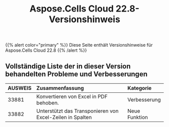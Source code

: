 ﻿---
title: Aspose.Cells Cloud 22.8-Versionshinweis
second_title: Aspose.Cells Cloud Documen
type: docs
url: /de/aspose-cells-cloud-22-8-release-notes/
description: Aspose.Cells Cloud unterstützt Excel zum Erstellen, Konvertieren, Zusammenführen, Aufteilen, Schützen, inneren Objektvorgang usw
weight: 14
---
{{% alert color="primary" %}} 
Diese Seite enthält Versionshinweise für Aspose.Cells Cloud 22.8
{{% /alert %}} 
## **Vollständige Liste der in dieser Version behandelten Probleme und Verbesserungen**
|**AUSWEIS**|**Zusammenfassung**|**Kategorie**|
|:- |:- |:- |
|33881 |Konvertieren von Excel in PDF behoben.| Verbesserung|
|33882 |Unterstützt das Transponieren von Excel-Zeilen in Spalten| Neue Funktion|
